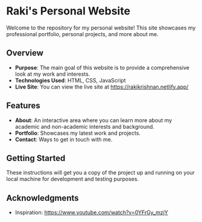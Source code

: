 # Raki's Personal Website

Welcome to the repository for my personal website! This site showcases my professional portfolio, personal projects, and more about me.

## Overview

- **Purpose**: The main goal of this website is to provide a comprehensive look at my work and interests.
- **Technologies Used**: HTML, CSS, JavaScript
- **Live Site**: You can view the live site at https://rakikrishnan.netlify.app/

## Features


- **About**: An interactive area where you can learn more about my academic and non-academic interests and background.
- **Portfolio**: Showcases my latest work and projects.
- **Contact**: Ways to get in touch with me.

## Getting Started

These instructions will get you a copy of the project up and running on your local machine for development and testing purposes.


## Acknowledgments

- Inspiration: https://www.youtube.com/watch?v=0YFrGy_mzjY

